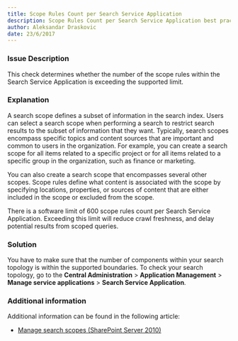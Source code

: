 ```yaml
---
title: Scope Rules Count per Search Service Application
description: Scope Rules Count per Search Service Application best practices report by SPDocKit determines whether the number of the scope rules within the Search Service Application is exceeding the supported limit.
author: Aleksandar Draskovic 
date: 23/6/2017
---
```

### Issue Description
This check determines whether the number of the scope rules within the Search Service Application is exceeding the supported limit.
### Explanation
A search scope defines a subset of information in the search index. Users can select a search scope when performing a search to restrict search results to the subset of information that they want. Typically, search scopes encompass specific topics and content sources that are important and common to users in the organization. For example, you can create a search scope for all items related to a specific project or for all items related to a specific group in the organization, such as finance or marketing. 

You can also create a search scope that encompasses several other scopes. Scope rules define what content is associated with the scope by specifying locations, properties, or sources of content that are either included in the scope or excluded from the scope.

There is a software limit of 600 scope rules count per Search Service Application. Exceeding this limit will reduce crawl freshness, and delay potential results from scoped queries.
### Solution
You have to make sure that the number of components within your search topology is within the supported boundaries. To check your search topology, go to the **Central Administration** > **Application Management** > **Manage service applications** > **Search Service Application**.
### Additional information 
Additional information can be found in the following article:
* [Manage search scopes (SharePoint Server 2010)](https://technet.microsoft.com/en-us/library/ee792872(v=office.14).aspx)